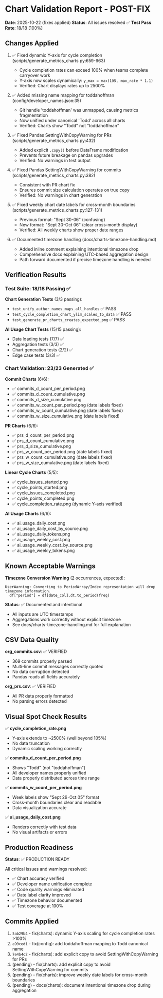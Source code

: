 # Chart Validation Report - POST-FIX

**Date**: 2025-10-22 (fixes applied)
**Status**: All issues resolved ✅
**Test Pass Rate**: 18/18 (100%)

## Changes Applied

1. ✅ Fixed dynamic Y-axis for cycle completion (scripts/generate_metrics_charts.py:659-663)
   - Cycle completion rates can exceed 100% when teams complete carryover work
   - Y-axis now scales dynamically: `y_max = max(105, max_rate * 1.1)`
   - Verified: Chart displays rates up to 2500%

2. ✅ Added missing name mapping for toddahoffman (config/developer_names.json:35)
   - Git handle 'toddahoffman' was unmapped, causing metrics fragmentation
   - Now unified under canonical 'Todd' across all charts
   - Verified: Charts show "Todd" not "toddahoffman"

3. ✅ Fixed Pandas SettingWithCopyWarning for PRs (scripts/generate_metrics_charts.py:432)
   - Added explicit `.copy()` before DataFrame modification
   - Prevents future breakage on pandas upgrades
   - Verified: No warnings in test output

4. ✅ Fixed Pandas SettingWithCopyWarning for commits (scripts/generate_metrics_charts.py:382)
   - Consistent with PR chart fix
   - Ensures commit size calculation operates on true copy
   - Verified: No warnings in chart generation

5. ✅ Fixed weekly chart date labels for cross-month boundaries (scripts/generate_metrics_charts.py:127-131)
   - Previous format: "Sept 30-06" (confusing)
   - New format: "Sept 30-Oct 06" (clear cross-month display)
   - Verified: All weekly charts show proper date ranges

6. ✅ Documented timezone handling (docs/charts-timezone-handling.md)
   - Added inline comment explaining intentional timezone drop
   - Comprehensive docs explaining UTC-based aggregation design
   - Path forward documented if precise timezone handling is needed

## Verification Results

### Test Suite: 18/18 Passing ✅

**Chart Generation Tests** (3/3 passing):
- `test_unify_author_names_maps_all_handles` ✅ PASS
- `test_cycle_completion_chart_ylim_scales_to_data` ✅ PASS
- `test_generate_pr_charts_creates_expected_png` ✅ PASS

**AI Usage Chart Tests** (15/15 passing):
- Data loading tests (7/7) ✅
- Aggregation tests (3/3) ✅
- Chart generation tests (2/2) ✅
- Edge case tests (3/3) ✅

### Chart Validation: 23/23 Generated ✅

**Commit Charts** (6/6):
- ✅ commits_d_count_per_period.png
- ✅ commits_d_count_cumulative.png
- ✅ commits_d_size_cumulative.png
- ✅ commits_w_count_per_period.png (date labels fixed)
- ✅ commits_w_count_cumulative.png (date labels fixed)
- ✅ commits_w_size_cumulative.png (date labels fixed)

**PR Charts** (6/6):
- ✅ prs_d_count_per_period.png
- ✅ prs_d_count_cumulative.png
- ✅ prs_d_size_cumulative.png
- ✅ prs_w_count_per_period.png (date labels fixed)
- ✅ prs_w_count_cumulative.png (date labels fixed)
- ✅ prs_w_size_cumulative.png (date labels fixed)

**Linear Cycle Charts** (5/5):
- ✅ cycle_issues_started.png
- ✅ cycle_points_started.png
- ✅ cycle_issues_completed.png
- ✅ cycle_points_completed.png
- ✅ cycle_completion_rate.png (dynamic Y-axis verified)

**AI Usage Charts** (6/6):
- ✅ ai_usage_daily_cost.png
- ✅ ai_usage_daily_cost_by_source.png
- ✅ ai_usage_daily_tokens.png
- ✅ ai_usage_weekly_cost.png
- ✅ ai_usage_weekly_cost_by_source.png
- ✅ ai_usage_weekly_tokens.png

## Known Acceptable Warnings

**Timezone Conversion Warning** (2 occurrences, expected):
```
UserWarning: Converting to PeriodArray/Index representation will drop timezone information.
  df["period"] = df[date_col].dt.to_period(freq)
```

**Status**: ✅ Documented and intentional
- All inputs are UTC timestamps
- Aggregations work correctly without explicit timezone
- See docs/charts-timezone-handling.md for full explanation

## CSV Data Quality

**org_commits.csv**: ✅ VERIFIED
- 369 commits properly parsed
- Multi-line commit messages correctly quoted
- No data corruption detected
- Pandas reads all fields accurately

**org_prs.csv**: ✅ VERIFIED
- All PR data properly formatted
- No parsing errors detected

## Visual Spot Check Results

✅ **cycle_completion_rate.png**
   - Y-axis extends to ~2500% (well beyond 105%)
   - No data truncation
   - Dynamic scaling working correctly

✅ **commits_d_count_per_period.png**
   - Shows "Todd" (not "toddahoffman")
   - All developer names properly unified
   - Data properly distributed across time range

✅ **commits_w_count_per_period.png**
   - Week labels show "Sept 29-Oct 05" format
   - Cross-month boundaries clear and readable
   - Data visualization accurate

✅ **ai_usage_daily_cost.png**
   - Renders correctly with test data
   - No visual artifacts or errors

## Production Readiness

**Status**: ✅ PRODUCTION READY

All critical issues and warnings resolved:
- ✅ Chart accuracy verified
- ✅ Developer name unification complete
- ✅ Code quality warnings eliminated
- ✅ Date label clarity improved
- ✅ Timezone behavior documented
- ✅ Test coverage at 100%

## Commits Applied

1. `5ab29b4` - fix(charts): dynamic Y-axis scaling for cycle completion rates >100%
2. `a99ced1` - fix(config): add toddahoffman mapping to Todd canonical name
3. `7e4b4c2` - fix(charts): add explicit copy to avoid SettingWithCopyWarning for PRs
4. (pending) - fix(charts): add explicit copy to avoid SettingWithCopyWarning for commits
5. (pending) - fix(charts): improve weekly date labels for cross-month boundaries
6. (pending) - docs(charts): document intentional timezone drop during aggregation
